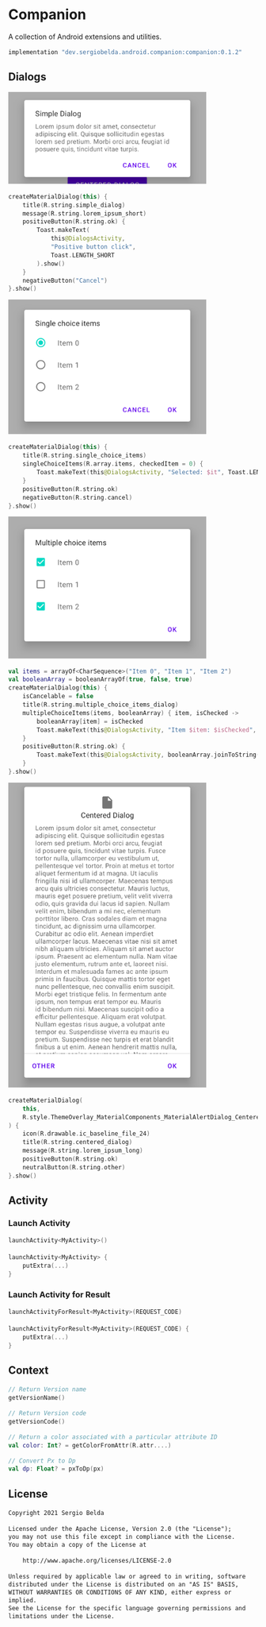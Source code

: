 # Companion

A collection of Android extensions and utilities.

```gradle
implementation "dev.sergiobelda.android.companion:companion:0.1.2"
```

## Dialogs

<img src="./screenshots/simple_dialog.png" width=400 />

```kotlin
createMaterialDialog(this) {
    title(R.string.simple_dialog)
    message(R.string.lorem_ipsum_short)
    positiveButton(R.string.ok) {
        Toast.makeText(
            this@DialogsActivity,
            "Positive button click",
            Toast.LENGTH_SHORT
        ).show()
    }
    negativeButton("Cancel")
}.show()
```

<img src="./screenshots/single_choice_items.png" width=400 />

```kotlin
createMaterialDialog(this) {
    title(R.string.single_choice_items)
    singleChoiceItems(R.array.items, checkedItem = 0) {
        Toast.makeText(this@DialogsActivity, "Selected: $it", Toast.LENGTH_SHORT).show()
    }
    positiveButton(R.string.ok)
    negativeButton(R.string.cancel)
}.show()
```

<img src="./screenshots/multiple_choice_items.png" width=400 />

```kotlin
val items = arrayOf<CharSequence>("Item 0", "Item 1", "Item 2")
val booleanArray = booleanArrayOf(true, false, true)
createMaterialDialog(this) {
    isCancelable = false
    title(R.string.multiple_choice_items_dialog)
    multipleChoiceItems(items, booleanArray) { item, isChecked ->
        booleanArray[item] = isChecked
        Toast.makeText(this@DialogsActivity, "Item $item: $isChecked", Toast.LENGTH_SHORT).show()
    }
    positiveButton(R.string.ok) {
        Toast.makeText(this@DialogsActivity, booleanArray.joinToString(), Toast.LENGTH_SHORT).show()
    }
}.show()
```

<img src="./screenshots/centered_dialog.png" width=400 />

```kotlin
createMaterialDialog(
    this,
    R.style.ThemeOverlay_MaterialComponents_MaterialAlertDialog_Centered
) {
    icon(R.drawable.ic_baseline_file_24)
    title(R.string.centered_dialog)
    message(R.string.lorem_ipsum_long)
    positiveButton(R.string.ok)
    neutralButton(R.string.other)
}.show()
```

## Activity

### Launch Activity

```kotlin
launchActivity<MyActivity>()

launchActivity<MyActivity> {
    putExtra(...)
}
```

### Launch Activity for Result

```kotlin
launchActivityForResult<MyActivity>(REQUEST_CODE)

launchActivityForResult<MyActivity>(REQUEST_CODE) {
    putExtra(...)
}
```

## Context

```kotlin
// Return Version name
getVersionName()
```

```kotlin
// Return Version code
getVersionCode()
```

```kotlin
// Return a color associated with a particular attribute ID
val color: Int? = getColorFromAttr(R.attr....)
```

```kotlin
// Convert Px to Dp
val dp: Float? = pxToDp(px)
```

## License

```
Copyright 2021 Sergio Belda

Licensed under the Apache License, Version 2.0 (the "License");
you may not use this file except in compliance with the License.
You may obtain a copy of the License at

    http://www.apache.org/licenses/LICENSE-2.0

Unless required by applicable law or agreed to in writing, software
distributed under the License is distributed on an "AS IS" BASIS,
WITHOUT WARRANTIES OR CONDITIONS OF ANY KIND, either express or implied.
See the License for the specific language governing permissions and
limitations under the License.
```
